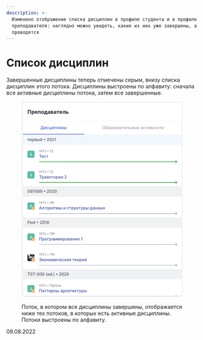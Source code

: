 ```yaml
---
description: >-
  Изменено отображение списка дисциплин в профиле студента и в профиле
  преподавателя: наглядно можно увидеть, какие из них уже завершены, а какие еще
  проводятся
---
```


# Список дисциплин

Завершенные дисциплины теперь отмечены серым, внизу списка дисциплин этого потока. Дисциплины выстроены по алфавиту: сначала все активные дисциплины потока, затем все завершенные.

<figure><img src="../../.gitbook/assets/image (515).png" alt=""><figcaption><p>Поток, в котором все дисциплины завершены, отображается ниже тех потоков, в которых есть активные дисциплины. Потоки выстроены по алфавиту.</p></figcaption></figure>

09.08.2022
